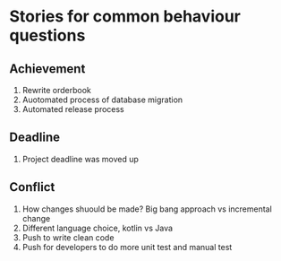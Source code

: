 # Stories for common behaviour questions

## Achievement
1. Rewrite orderbook
2. Auotomated process of database migration
3. Automated release process

## Deadline
1. Project deadline was moved up

## Conflict
1. How changes shuould be made? Big bang approach vs incremental change
2. Different language choice, kotlin vs Java
3. Push to write clean code
4. Push for developers to do more unit test and manual test
